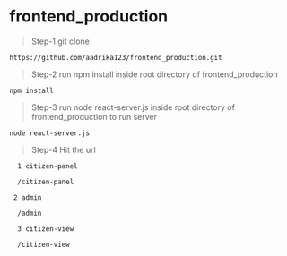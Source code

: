 # frontend_production

>Step-1 git clone 
  ```
  https://github.com/aadrika123/frontend_production.git
  ```
  
  >Step-2 run npm install inside root directory of frontend_production
  ```
  npm install
  ```

  >Step-3 run node react-server.js inside root directory of frontend_production to run server
  ```
  node react-server.js
  ```
  
  >Step-4 Hit the url
  ```
    1 citizen-panel
 
    /citizen-panel
  
   2 admin
  
    /admin
  
    3 citizen-view
  
    /citizen-view
  ```
 


